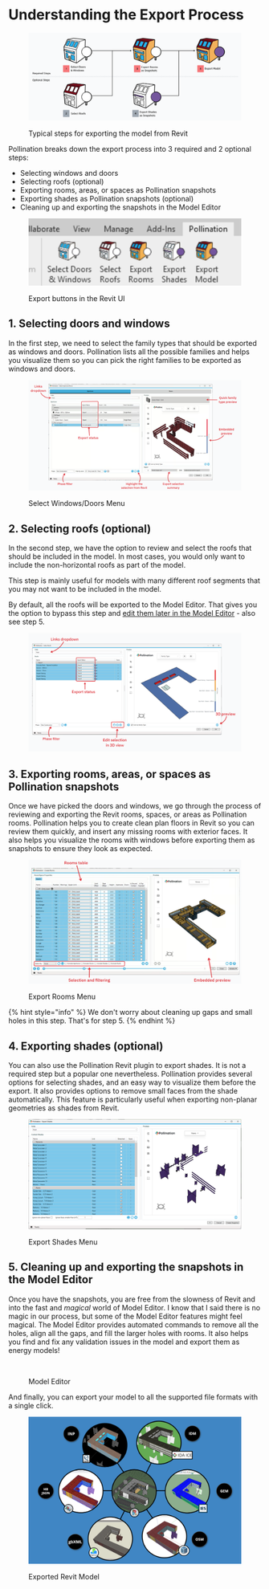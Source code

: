 # Understanding the Export Process

<figure><img src="../../.gitbook/assets/image (55) (1).png" alt=""><figcaption><p>Typical steps for exporting the model from Revit</p></figcaption></figure>

Pollination breaks down the export process into 3 required and 2 optional steps:

* Selecting windows and doors
* Selecting roofs (optional)
* Exporting rooms, areas, or spaces as Pollination snapshots
* Exporting shades as Pollination snapshots (optional)
* Cleaning up and exporting the snapshots in the Model Editor

<figure><img src="../../.gitbook/assets/image (46) (1).png" alt=""><figcaption><p>Export buttons in the Revit UI</p></figcaption></figure>

## 1. Selecting doors and windows

In the first step, we need to select the family types that should be exported as windows and doors. Pollination lists all the possible families and helps you visualize them so you can pick the right families to be exported as windows and doors.

<figure><img src="../../.gitbook/assets/image (6).png" alt=""><figcaption><p>Select Windows/Doors Menu</p></figcaption></figure>

## 2. Selecting roofs (optional)

In the second step, we have the option to review and select the roofs that should be included in the model. In most cases, you would only want to include the non-horizontal roofs as part of the model.

This step is mainly useful for models with many different roof segments that you may not want to be included in the model.

By default, all the roofs will be exported to the Model Editor. That gives you the option to bypass this step and [edit them later in the Model Editor](../../model-editor/workflows/editing-roofs.md) - also see step 5.

<figure><img src="../../.gitbook/assets/image (44) (1).png" alt=""><figcaption></figcaption></figure>

## 3. Exporting rooms, areas, or spaces as Pollination snapshots

Once we have picked the doors and windows, we go through the process of reviewing and exporting the Revit rooms, spaces, or areas as Pollination rooms. Pollination helps you to create clean plan floors in Revit so you can review them quickly, and insert any missing rooms with exterior faces. It also helps you visualize the rooms with windows before exporting them as snapshots to ensure they look as expected.

<figure><img src="../../.gitbook/assets/image (7).png" alt=""><figcaption><p>Export Rooms Menu</p></figcaption></figure>

{% hint style="info" %}
We don't worry about cleaning up gaps and small holes in this step. That's for step 5.
{% endhint %}

## 4. Exporting shades (optional)

You can also use the Pollination Revit plugin to export shades. It is not a required step but a popular one nevertheless. Pollination provides several options for selecting shades, and an easy way to visualize them before the export. It also provides options to remove small faces from the shade automatically. This feature is particularly useful when exporting non-planar geometries as shades from Revit.

<figure><img src="../../.gitbook/assets/image (9).png" alt=""><figcaption><p>Export Shades Menu</p></figcaption></figure>

## 5. Cleaning up and exporting the snapshots in the Model Editor

Once you have the snapshots, you are free from the slowness of Revit and into the fast and _magical_ world of Model Editor. I know that I said there is no magic in our process, but some of the Model Editor features might feel magical. The Model Editor provides automated commands to remove all the holes, align all the gaps, and fill the larger holes with rooms. It also helps you find and fix any validation issues in the model and export them as energy models!

<figure><img src="https://lh7-rt.googleusercontent.com/slidesz/AGV_vUe5OTyXZlK8K602zCHUaAM1GdePmCBeAUT8BDcvOktrfh94RbpawhVzYVOhmgKTwxEH-QCKWRC47GiyEomXh9uaaRV93CacL-DXRaDOI4VAl8V7DafXZtJkPbpfRMPVXqUvXRGZ_fQAfmxKml6ML_voj9PzIu4=s2048?key=69VFaahfemNak-Zx-4pI2w" alt=""><figcaption><p>Model Editor</p></figcaption></figure>

And finally, you can export your model to all the supported file formats with a single click.

<figure><img src="../../.gitbook/assets/image (8).png" alt=""><figcaption><p>Exported Revit Model</p></figcaption></figure>
